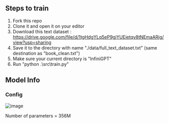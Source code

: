 ## Steps to train
1) Fork this repo
2) Clone it and open it on your editor
3) Download this text dataset : https://drive.google.com/file/d/1tgHdgYLq5eP9gjYUEietqy8tNEmaARig/view?usp=sharing
4) Save it to the directory with name "./data/full_text_dataset.txt" (same destination as "book_clean.txt")
5) Make sure your current directory is "InfiniGPT"
6) Run "python .\src\train.py"

## Model Info
### Config
![image](https://github.com/user-attachments/assets/3f8fb4b5-fb2b-46de-8a79-4a67706a24c4)

Number of parameters = 356M
